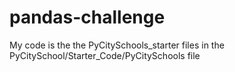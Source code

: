 # pandas-challenge

My code is the the PyCitySchools_starter files in the PyCitySchool/Starter_Code/PyCitySchools file

